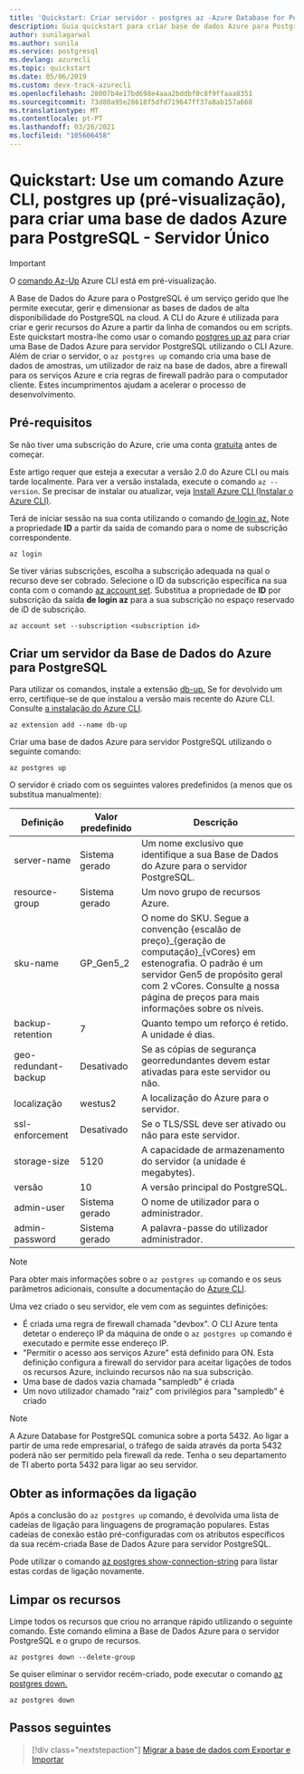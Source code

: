 ```yaml
---
title: 'Quickstart: Criar servidor - postgres az -Azure Database for PostgreSQL - Single Server'
description: Guia quickstart para criar base de dados Azure para PostgreSQL - Servidor Único utilizando o comando Azure CLI (interface de linha de comando).
author: sunilagarwal
ms.author: sunila
ms.service: postgresql
ms.devlang: azurecli
ms.topic: quickstart
ms.date: 05/06/2019
ms.custom: devx-track-azurecli
ms.openlocfilehash: 28007b4e17bd698e4aaa2bddbf0c8f9ffaaa8351
ms.sourcegitcommit: 73d80a95e28618f5dfd719647ff37a8ab157a668
ms.translationtype: MT
ms.contentlocale: pt-PT
ms.lasthandoff: 03/26/2021
ms.locfileid: "105606458"
---
```

# <a name="quickstart-use-an-azure-cli-command-az-postgres-up-preview-to-create-an-azure-database-for-postgresql---single-server"></a>Quickstart: Use um comando Azure CLI, postgres up (pré-visualização), para criar uma base de dados Azure para PostgreSQL - Servidor Único

> [!IMPORTANT]
> O [comando Az-Up](/cli/azure/ext/db-up/postgres#ext-db-up-az-postgres-up) Azure CLI está em pré-visualização.

A Base de Dados do Azure para o PostgreSQL é um serviço gerido que lhe permite executar, gerir e dimensionar as bases de dados de alta disponibilidade do PostgreSQL na cloud. A CLI do Azure é utilizada para criar e gerir recursos do Azure a partir da linha de comandos ou em scripts. Este quickstart mostra-lhe como usar o comando [postgres up az](/cli/azure/ext/db-up/postgres#ext-db-up-az-postgres-up) para criar uma Base de Dados Azure para servidor PostgreSQL utilizando o CLI Azure. Além de criar o servidor, o `az postgres up` comando cria uma base de dados de amostras, um utilizador de raiz na base de dados, abre a firewall para os serviços Azure e cria regras de firewall padrão para o computador cliente. Estes incumprimentos ajudam a acelerar o processo de desenvolvimento.

## <a name="prerequisites"></a>Pré-requisitos

Se não tiver uma subscrição do Azure, crie uma conta [gratuita](https://azure.microsoft.com/free/) antes de começar.

Este artigo requer que esteja a executar a versão 2.0 do Azure CLI ou mais tarde localmente. Para ver a versão instalada, execute o comando `az --version`. Se precisar de instalar ou atualizar, veja [Install Azure CLI (Instalar o Azure CLI)](/cli/azure/install-azure-cli).

Terá de iniciar sessão na sua conta utilizando o comando [de login az.](/cli/azure/authenticate-azure-cli) Note a propriedade **ID** a partir da saída de comando para o nome de subscrição correspondente.

```azurecli
az login
```

Se tiver várias subscrições, escolha a subscrição adequada na qual o recurso deve ser cobrado. Selecione o ID da subscrição específica na sua conta com o comando [az account set](/cli/azure/account). Substitua a propriedade de **ID** por subscrição da saída **de login az** para a sua subscrição no espaço reservado de iD de subscrição.

```azurecli
az account set --subscription <subscription id>
```

## <a name="create-an-azure-database-for-postgresql-server"></a>Criar um servidor da Base de Dados do Azure para PostgreSQL

Para utilizar os comandos, instale a extensão [db-up.](/cli/azure/ext/db-up) Se for devolvido um erro, certifique-se de que instalou a versão mais recente do Azure CLI. Consulte [a instalação do Azure CLI](/cli/azure/install-azure-cli).

```azurecli
az extension add --name db-up
```

Criar uma base de dados Azure para servidor PostgreSQL utilizando o seguinte comando:

```azurecli
az postgres up
```

O servidor é criado com os seguintes valores predefinidos (a menos que os substitua manualmente):

**Definição** | **Valor predefinido** | **Descrição**
---|---|---
server-name | Sistema gerado | Um nome exclusivo que identifique a sua Base de Dados do Azure para o servidor PostgreSQL.
resource-group | Sistema gerado | Um novo grupo de recursos Azure.
sku-name | GP_Gen5_2 | O nome do SKU. Segue a convenção {escalão de preço}\_{geração de computação}\_{vCores} em estenografia. O padrão é um servidor Gen5 de propósito geral com 2 vCores. Consulte [a](https://azure.microsoft.com/pricing/details/postgresql/) nossa página de preços para mais informações sobre os níveis.
backup-retention | 7 | Quanto tempo um reforço é retido. A unidade é dias.
geo-redundant-backup | Desativado | Se as cópias de segurança georredundantes devem estar ativadas para este servidor ou não.
localização | westus2 | A localização do Azure para o servidor.
ssl-enforcement | Desativado | Se o TLS/SSL deve ser ativado ou não para este servidor.
storage-size | 5120 | A capacidade de armazenamento do servidor (a unidade é megabytes).
versão | 10 | A versão principal do PostgreSQL.
admin-user | Sistema gerado | O nome de utilizador para o administrador.
admin-password | Sistema gerado | A palavra-passe do utilizador administrador.

> [!NOTE]
> Para obter mais informações sobre o `az postgres up` comando e os seus parâmetros adicionais, consulte a documentação do [Azure CLI](/cli/azure/ext/db-up/postgres#ext-db-up-az-postgres-up).

Uma vez criado o seu servidor, ele vem com as seguintes definições:

- É criada uma regra de firewall chamada "devbox". O CLI Azure tenta detetar o endereço IP da máquina de onde o `az postgres up` comando é executado e permite esse endereço IP.
- "Permitir o acesso aos serviços Azure" está definido para ON. Esta definição configura a firewall do servidor para aceitar ligações de todos os recursos Azure, incluindo recursos não na sua subscrição.
- Uma base de dados vazia chamada "sampledb" é criada
- Um novo utilizador chamado "raiz" com privilégios para "sampledb" é criado

> [!NOTE]
> A Azure Database for PostgreSQL comunica sobre a porta 5432. Ao ligar a partir de uma rede empresarial, o tráfego de saída através da porta 5432 poderá não ser permitido pela firewall da rede. Tenha o seu departamento de TI aberto porta 5432 para ligar ao seu servidor.

## <a name="get-the-connection-information"></a>Obter as informações da ligação

Após a conclusão do `az postgres up` comando, é devolvida uma lista de cadeias de ligação para linguagens de programação populares. Estas cadeias de conexão estão pré-configuradas com os atributos específicos da sua recém-criada Base de Dados Azure para servidor PostgreSQL.

Pode utilizar o comando [az postgres show-connection-string](/cli/azure/ext/db-up/postgres#ext-db-up-az-postgres-show-connection-string) para listar estas cordas de ligação novamente.

## <a name="clean-up-resources"></a>Limpar os recursos

Limpe todos os recursos que criou no arranque rápido utilizando o seguinte comando. Este comando elimina a Base de Dados Azure para o servidor PostgreSQL e o grupo de recursos.

```azurecli
az postgres down --delete-group
```

Se quiser eliminar o servidor recém-criado, pode executar o comando [az postgres down.](/cli/azure/ext/db-up/postgres#ext-db-up-az-postgres-down)

```azurecli
az postgres down
```

## <a name="next-steps"></a>Passos seguintes

> [!div class="nextstepaction"]
> [Migrar a base de dados com Exportar e Importar](./howto-migrate-using-export-and-import.md)
